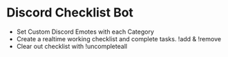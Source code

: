 # Discord Checklist Bot

- Set Custom Discord Emotes with each Category
- Create a realtime working checklist and complete tasks. !add & !remove
- Clear out checklist with !uncompleteall
